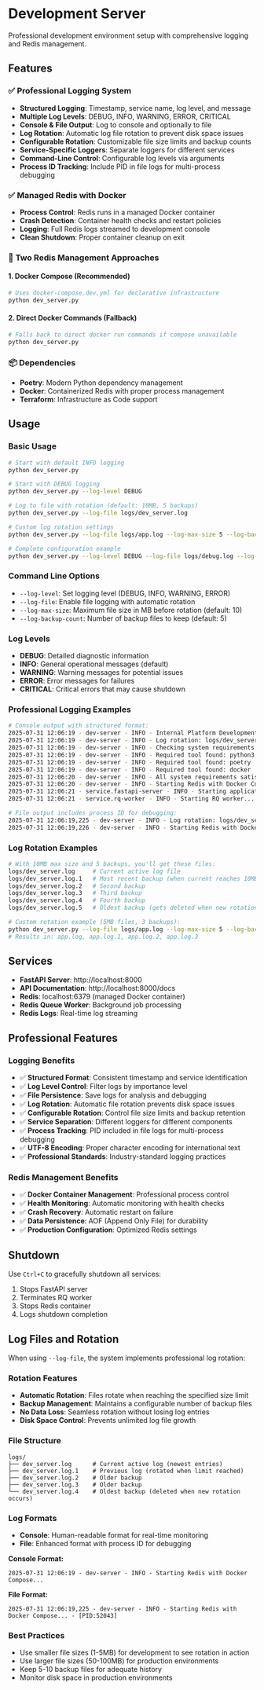 # Development Server

Professional development environment setup with comprehensive logging and Redis management.

## Features

### ✅ **Professional Logging System**
- **Structured Logging**: Timestamp, service name, log level, and message
- **Multiple Log Levels**: DEBUG, INFO, WARNING, ERROR, CRITICAL
- **Console & File Output**: Log to console and optionally to file
- **Log Rotation**: Automatic log file rotation to prevent disk space issues
- **Configurable Rotation**: Customizable file size limits and backup counts
- **Service-Specific Loggers**: Separate loggers for different services
- **Command-Line Control**: Configurable log levels via arguments
- **Process ID Tracking**: Include PID in file logs for multi-process debugging

### ✅ **Managed Redis with Docker**
- **Process Control**: Redis runs in a managed Docker container
- **Crash Detection**: Container health checks and restart policies
- **Logging**: Full Redis logs streamed to development console
- **Clean Shutdown**: Proper container cleanup on exit

### 🔧 **Two Redis Management Approaches**

#### 1. Docker Compose (Recommended)
```bash
# Uses docker-compose.dev.yml for declarative infrastructure
python dev_server.py
```

#### 2. Direct Docker Commands (Fallback)
```bash
# Falls back to direct docker run commands if compose unavailable
python dev_server.py
```

### 📦 **Dependencies**
- **Poetry**: Modern Python dependency management
- **Docker**: Containerized Redis with proper process management
- **Terraform**: Infrastructure as Code support

## Usage

### Basic Usage
```bash
# Start with default INFO logging
python dev_server.py

# Start with DEBUG logging
python dev_server.py --log-level DEBUG

# Log to file with rotation (default: 10MB, 5 backups)
python dev_server.py --log-file logs/dev_server.log

# Custom log rotation settings
python dev_server.py --log-file logs/app.log --log-max-size 5 --log-backup-count 3

# Complete configuration example
python dev_server.py --log-level DEBUG --log-file logs/debug.log --log-max-size 20 --log-backup-count 10
```

### Command Line Options
- `--log-level`: Set logging level (DEBUG, INFO, WARNING, ERROR)
- `--log-file`: Enable file logging with automatic rotation
- `--log-max-size`: Maximum file size in MB before rotation (default: 10)
- `--log-backup-count`: Number of backup files to keep (default: 5)

### Log Levels
- **DEBUG**: Detailed diagnostic information
- **INFO**: General operational messages (default)
- **WARNING**: Warning messages for potential issues
- **ERROR**: Error messages for failures
- **CRITICAL**: Critical errors that may cause shutdown

### Professional Logging Examples

```bash
# Console output with structured format:
2025-07-31 12:06:19 - dev-server - INFO - Internal Platform Development Server Starting
2025-07-31 12:06:19 - dev-server - INFO - Log rotation: logs/dev_server.log (max 10MB, keep 5)
2025-07-31 12:06:19 - dev-server - INFO - Checking system requirements...
2025-07-31 12:06:19 - dev-server - INFO - Required tool found: python3
2025-07-31 12:06:19 - dev-server - INFO - Required tool found: poetry
2025-07-31 12:06:19 - dev-server - INFO - Required tool found: docker
2025-07-31 12:06:20 - dev-server - INFO - All system requirements satisfied
2025-07-31 12:06:20 - dev-server - INFO - Starting Redis with Docker Compose...
2025-07-31 12:06:21 - service.fastapi-server - INFO - Starting application
2025-07-31 12:06:21 - service.rq-worker - INFO - Starting RQ worker...

# File output includes process ID for debugging:
2025-07-31 12:06:19,225 - dev-server - INFO - Log rotation: logs/dev_server.log (max 10MB, keep 5) - [PID:52043]
2025-07-31 12:06:19,226 - dev-server - INFO - Starting Redis with Docker Compose... - [PID:52043]
```

### Log Rotation Examples

```bash
# With 10MB max size and 5 backups, you'll get these files:
logs/dev_server.log     # Current active log file
logs/dev_server.log.1   # Most recent backup (when current reaches 10MB)
logs/dev_server.log.2   # Second backup
logs/dev_server.log.3   # Third backup
logs/dev_server.log.4   # Fourth backup
logs/dev_server.log.5   # Oldest backup (gets deleted when new rotation occurs)

# Custom rotation example (5MB files, 3 backups):
python dev_server.py --log-file logs/app.log --log-max-size 5 --log-backup-count 3
# Results in: app.log, app.log.1, app.log.2, app.log.3
```

## Services

- **FastAPI Server**: http://localhost:8000
- **API Documentation**: http://localhost:8000/docs
- **Redis**: localhost:6379 (managed Docker container)
- **Redis Queue Worker**: Background job processing
- **Redis Logs**: Real-time log streaming

## Professional Features

### Logging Benefits
- ✅ **Structured Format**: Consistent timestamp and service identification
- ✅ **Log Level Control**: Filter logs by importance level
- ✅ **File Persistence**: Save logs for analysis and debugging
- ✅ **Log Rotation**: Automatic file rotation prevents disk space issues
- ✅ **Configurable Rotation**: Control file size limits and backup retention
- ✅ **Service Separation**: Different loggers for different components
- ✅ **Process Tracking**: PID included in file logs for multi-process debugging
- ✅ **UTF-8 Encoding**: Proper character encoding for international text
- ✅ **Professional Standards**: Industry-standard logging practices

### Redis Management Benefits
- ✅ **Docker Container Management**: Professional process control
- ✅ **Health Monitoring**: Automatic monitoring with health checks
- ✅ **Crash Recovery**: Automatic restart on failure
- ✅ **Data Persistence**: AOF (Append Only File) for durability
- ✅ **Production Configuration**: Optimized Redis settings

## Shutdown

Use `Ctrl+C` to gracefully shutdown all services:
1. Stops FastAPI server
2. Terminates RQ worker
3. Stops Redis container
4. Logs shutdown completion

## Log Files and Rotation

When using `--log-file`, the system implements professional log rotation:

### Rotation Features
- **Automatic Rotation**: Files rotate when reaching the specified size limit
- **Backup Management**: Maintains a configurable number of backup files
- **No Data Loss**: Seamless rotation without losing log entries
- **Disk Space Control**: Prevents unlimited log file growth

### File Structure
```
logs/
├── dev_server.log      # Current active log (newest entries)
├── dev_server.log.1    # Previous log (rotated when limit reached)
├── dev_server.log.2    # Older backup
├── dev_server.log.3    # Older backup
└── dev_server.log.4    # Oldest backup (deleted when new rotation occurs)
```

### Log Formats
- **Console**: Human-readable format for real-time monitoring
- **File**: Enhanced format with process ID for debugging

**Console Format:**
```
2025-07-31 12:06:19 - dev-server - INFO - Starting Redis with Docker Compose...
```

**File Format:**
```
2025-07-31 12:06:19,225 - dev-server - INFO - Starting Redis with Docker Compose... - [PID:52043]
```

### Best Practices
- Use smaller file sizes (1-5MB) for development to see rotation in action
- Use larger file sizes (50-100MB) for production environments
- Keep 5-10 backup files for adequate history
- Monitor disk space in production environments
